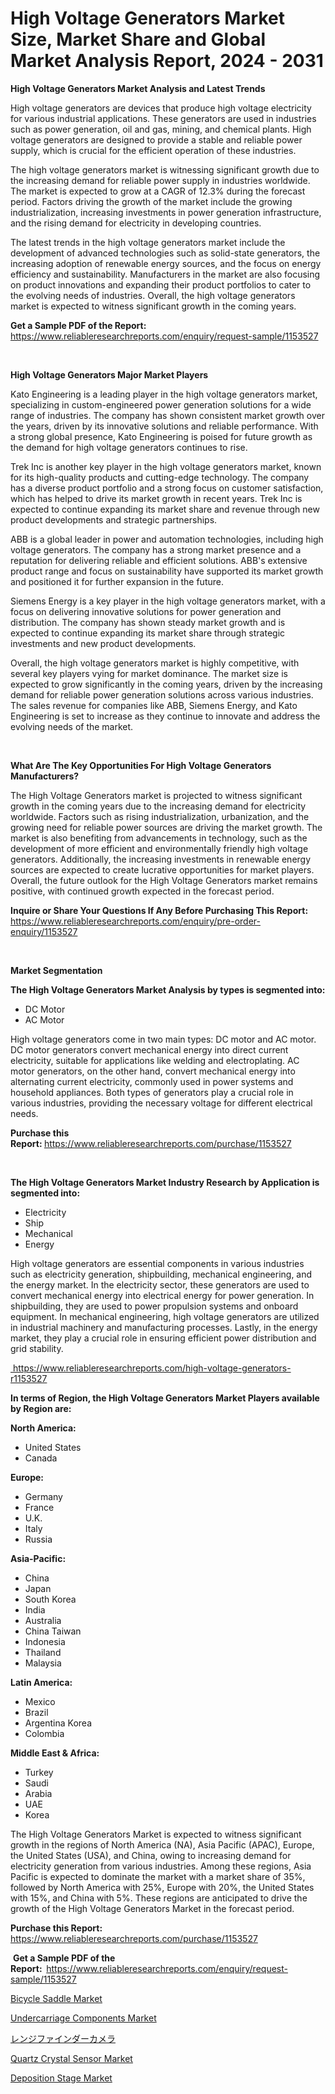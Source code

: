 <p><h1>High Voltage Generators Market Size, Market Share and Global Market Analysis Report, 2024 - 2031</h1></p><p><strong>High Voltage Generators Market Analysis and Latest Trends</strong></p>
<p><p>High voltage generators are devices that produce high voltage electricity for various industrial applications. These generators are used in industries such as power generation, oil and gas, mining, and chemical plants. High voltage generators are designed to provide a stable and reliable power supply, which is crucial for the efficient operation of these industries.</p><p>The high voltage generators market is witnessing significant growth due to the increasing demand for reliable power supply in industries worldwide. The market is expected to grow at a CAGR of 12.3% during the forecast period. Factors driving the growth of the market include the growing industrialization, increasing investments in power generation infrastructure, and the rising demand for electricity in developing countries.</p><p>The latest trends in the high voltage generators market include the development of advanced technologies such as solid-state generators, the increasing adoption of renewable energy sources, and the focus on energy efficiency and sustainability. Manufacturers in the market are also focusing on product innovations and expanding their product portfolios to cater to the evolving needs of industries. Overall, the high voltage generators market is expected to witness significant growth in the coming years.</p></p>
<p><strong>Get a Sample PDF of the Report:&nbsp;</strong> <a href="https://www.reliableresearchreports.com/enquiry/request-sample/1153527">https://www.reliableresearchreports.com/enquiry/request-sample/1153527</a></p>
<p>&nbsp;</p>
<p><strong>High Voltage Generators Major Market Players</strong></p>
<p><p>Kato Engineering is a leading player in the high voltage generators market, specializing in custom-engineered power generation solutions for a wide range of industries. The company has shown consistent market growth over the years, driven by its innovative solutions and reliable performance. With a strong global presence, Kato Engineering is poised for future growth as the demand for high voltage generators continues to rise.</p><p>Trek Inc is another key player in the high voltage generators market, known for its high-quality products and cutting-edge technology. The company has a diverse product portfolio and a strong focus on customer satisfaction, which has helped to drive its market growth in recent years. Trek Inc is expected to continue expanding its market share and revenue through new product developments and strategic partnerships.</p><p>ABB is a global leader in power and automation technologies, including high voltage generators. The company has a strong market presence and a reputation for delivering reliable and efficient solutions. ABB's extensive product range and focus on sustainability have supported its market growth and positioned it for further expansion in the future.</p><p>Siemens Energy is a key player in the high voltage generators market, with a focus on delivering innovative solutions for power generation and distribution. The company has shown steady market growth and is expected to continue expanding its market share through strategic investments and new product developments.</p><p>Overall, the high voltage generators market is highly competitive, with several key players vying for market dominance. The market size is expected to grow significantly in the coming years, driven by the increasing demand for reliable power generation solutions across various industries. The sales revenue for companies like ABB, Siemens Energy, and Kato Engineering is set to increase as they continue to innovate and address the evolving needs of the market.</p></p>
<p>&nbsp;</p>
<p><strong>What Are The Key Opportunities For High Voltage Generators Manufacturers?</strong></p>
<p><p>The High Voltage Generators market is projected to witness significant growth in the coming years due to the increasing demand for electricity worldwide. Factors such as rising industrialization, urbanization, and the growing need for reliable power sources are driving the market growth. The market is also benefiting from advancements in technology, such as the development of more efficient and environmentally friendly high voltage generators. Additionally, the increasing investments in renewable energy sources are expected to create lucrative opportunities for market players. Overall, the future outlook for the High Voltage Generators market remains positive, with continued growth expected in the forecast period.</p></p>
<p><strong>Inquire or Share Your Questions If Any Before Purchasing This Report:</strong> <a href="https://www.reliableresearchreports.com/enquiry/pre-order-enquiry/1153527">https://www.reliableresearchreports.com/enquiry/pre-order-enquiry/1153527</a></p>
<p>&nbsp;</p>
<p><strong>Market Segmentation</strong></p>
<p><strong>The High Voltage Generators Market Analysis by types is segmented into:</strong></p>
<p><ul><li>DC Motor</li><li>AC Motor</li></ul></p>
<p><p>High voltage generators come in two main types: DC motor and AC motor. DC motor generators convert mechanical energy into direct current electricity, suitable for applications like welding and electroplating. AC motor generators, on the other hand, convert mechanical energy into alternating current electricity, commonly used in power systems and household appliances. Both types of generators play a crucial role in various industries, providing the necessary voltage for different electrical needs.</p></p>
<p><strong>Purchase this Report:&nbsp;</strong><a href="https://www.reliableresearchreports.com/purchase/1153527">https://www.reliableresearchreports.com/purchase/1153527</a></p>
<p>&nbsp;</p>
<p><strong>The High Voltage Generators Market Industry Research by Application is segmented into:</strong></p>
<p><ul><li>Electricity</li><li>Ship</li><li>Mechanical</li><li>Energy</li></ul></p>
<p><p>High voltage generators are essential components in various industries such as electricity generation, shipbuilding, mechanical engineering, and the energy market. In the electricity sector, these generators are used to convert mechanical energy into electrical energy for power generation. In shipbuilding, they are used to power propulsion systems and onboard equipment. In mechanical engineering, high voltage generators are utilized in industrial machinery and manufacturing processes. Lastly, in the energy market, they play a crucial role in ensuring efficient power distribution and grid stability.</p></p>
<p><a href="https://www.reliableresearchreports.com/high-voltage-generators-r1153527">&nbsp;https://www.reliableresearchreports.com/high-voltage-generators-r1153527</a></p>
<p><strong>In terms of Region, the High Voltage Generators Market Players available by Region are:</strong></p>
<p>
    <p> <strong> North America: </strong>
        <ul>
            <li>United States</li>
            <li>Canada</li>
        </ul>
        </p> 
    <p> <strong> Europe: </strong>
        <ul>
            <li>Germany</li>
            <li>France</li>
            <li>U.K.</li>
            <li>Italy</li>
            <li>Russia</li>
        </ul>
        </p> 
    <p> <strong> Asia-Pacific: </strong>
        <ul>
            <li>China</li>
            <li>Japan</li>
            <li>South Korea</li>
            <li>India</li>
            <li>Australia</li>
            <li>China Taiwan</li>
            <li>Indonesia</li>
            <li>Thailand</li>
            <li>Malaysia</li>
        </ul>
        </p> 
    <p> <strong> Latin America: </strong>
        <ul>
            <li>Mexico</li>
            <li>Brazil</li>
            <li>Argentina Korea</li>
            <li>Colombia</li>
        </ul>
        </p> 
    <p> <strong> Middle East & Africa: </strong>
        <ul>
            <li>Turkey</li>
            <li>Saudi</li>
            <li>Arabia</li>
            <li>UAE</li>
            <li>Korea</li>
        </ul>
    </p>
    </p>
<p><p>The High Voltage Generators Market is expected to witness significant growth in the regions of North America (NA), Asia Pacific (APAC), Europe, the United States (USA), and China, owing to increasing demand for electricity generation from various industries. Among these regions, Asia Pacific is expected to dominate the market with a market share of 35%, followed by North America with 25%, Europe with 20%, the United States with 15%, and China with 5%. These regions are anticipated to drive the growth of the High Voltage Generators Market in the forecast period.</p></p>
<p><strong>Purchase this Report: </strong><a href="https://www.reliableresearchreports.com/purchase/1153527">https://www.reliableresearchreports.com/purchase/1153527</a></p>
<p>&nbsp;<strong>Get a Sample PDF of the Report:&nbsp;&nbsp;</strong><a href="https://www.reliableresearchreports.com/enquiry/request-sample/1153527">https://www.reliableresearchreports.com/enquiry/request-sample/1153527</a></p>
<p><strong></strong></p>
<p><p><a href="https://www.linkedin.com/pulse/bicycle-saddle-market-report-reveals-latest-trends-growth-xmcme?trackingId=cr4PaIvxuFZFYHtPFQpnGw%3D%3D">Bicycle Saddle Market</a></p><p><a href="https://www.linkedin.com/pulse/undercarriage-components-market-analysis-its-cagr-segmentation-enirf?trackingId=eT9rp%2F1XSu2Yo9u8XT%2F%2BQA%3D%3D">Undercarriage Components Market</a></p><p><a href="https://github.com/zoetazuur/Market-Research-Report-List-1/blob/main/419101232183.md">レンジファインダーカメラ</a></p><p><a href="https://github.com/biheemgalvinlouises6hokrh3h/Market-Research-Report-List-2/blob/main/quartz-crystal-sensor-market.md">Quartz Crystal Sensor Market</a></p><p><a href="https://github.com/guneycigdem35/Market-Research-Report-List-3/blob/main/deposition-stage-market.md">Deposition Stage Market</a></p></p>